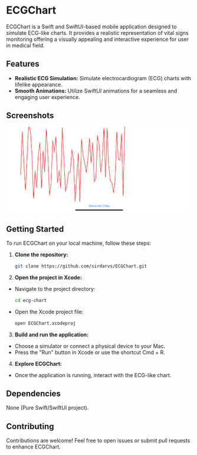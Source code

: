 # ECGChart

ECGChart is a Swift and SwiftUI-based mobile application designed to simulate ECG-like charts. It provides a realistic representation of vital signs monitoring offering a visually appealing and interactive experience for user in medical field.

## Features

- **Realistic ECG Simulation:** Simulate electrocardiogram (ECG) charts with lifelike appearance.
- **Smooth Animations:** Utilize SwiftUI animations for a seamless and engaging user experience.

## Screenshots

![Screenshot 1](screenshots/screenshot1.PNG)

## Getting Started

To run ECGChart on your local machine, follow these steps:

1. **Clone the repository:**

   ```bash
   git clone https://github.com/sirdarvs/ECGChart.git
2. **Open the project in Xcode:**
- Navigate to the project directory:
   ```bash
   cd ecg-chart
- Open the Xcode project file:
   ```bash
   open ECGChart.xcodeproj

3. **Build and run the application:**
- Choose a simulator or connect a physical device to your Mac.
- Press the "Run" button in Xcode or use the shortcut Cmd + R.
  
4. **Explore ECGChart:**
  
- Once the application is running, interact with the ECG-like chart.

## Dependencies

None (Pure Swift/SwiftUI project).

## Contributing

Contributions are welcome! Feel free to open issues or submit pull requests to enhance ECGChart.
